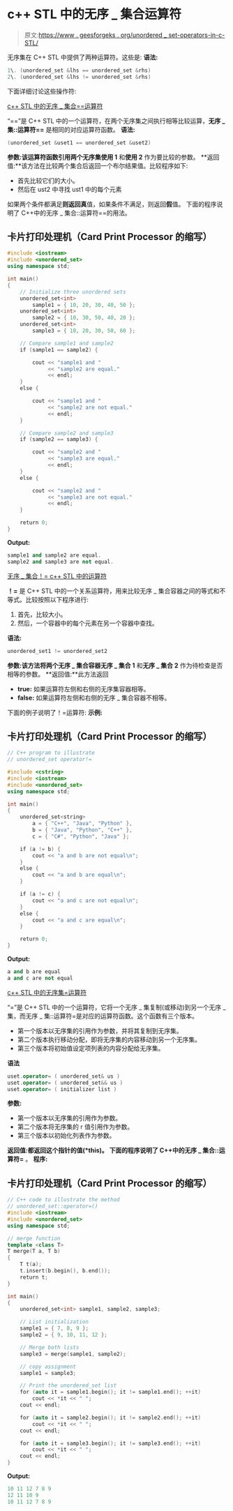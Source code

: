 # c++ STL 中的无序 _ 集合运算符

> 原文:[https://www . geesforgeks . org/unordered _ set-operators-in-c-STL/](https://www.geeksforgeeks.org/unordered_set-operators-in-c-stl/)

无序集在 C++ STL 中提供了两种运算符。这些是:
**语法:**

```cpp
1\. (unordered_set &lhs == unordered_set &rhs)
2\. (unordered_set &lhs != unordered_set &rhs)
```

下面详细讨论这些操作符:

[c++ STL 中的无序 _ 集合==运算符](https://www.geeksforgeeks.org/unordered_set-operator-in-c-stl-3/)

“==”是 C++ STL 中的一个运算符，在两个无序集之间执行相等比较运算，**无序 _ 集::运算符==** 是相同的对应运算符函数。
**语法:**

```cpp
(unordered_set &uset1 == unordered_set &uset2)
```

**参数:**该运算符函数引用两个无序集**使用 1** 和**使用 2** 作为要比较的参数。
**返回值:**该方法在比较两个集合后返回一个布尔结果值。比较程序如下:

*   首先比较它们的大小。
*   然后在 ust2 中寻找 ust1 中的每个元素

如果两个条件都满足**则返回真**值，如果条件不满足，则返回**假**值。
下面的程序说明了 C++中的无序 _ 集合::运算符==的用法。

## 卡片打印处理机（Card Print Processor 的缩写）

```cpp
#include <iostream>
#include <unordered_set>
using namespace std;

int main()
{
    // Initialize three unordered sets
    unordered_set<int>
        sample1 = { 10, 20, 30, 40, 50 };
    unordered_set<int>
        sample2 = { 10, 30, 50, 40, 20 };
    unordered_set<int>
        sample3 = { 10, 20, 30, 50, 60 };

    // Compare sample1 and sample2
    if (sample1 == sample2) {

        cout << "sample1 and "
             << "sample2 are equal."
             << endl;
    }
    else {

        cout << "sample1 and "
             << "sample2 are not equal."
             << endl;
    }

    // Compare sample2 and sample3
    if (sample2 == sample3) {

        cout << "sample2 and "
             << "sample3 are equal."
             << endl;
    }
    else {

        cout << "sample2 and "
             << "sample3 are not equal."
             << endl;
    }

    return 0;
}
```

**Output:** 

```cpp
sample1 and sample2 are equal.
sample2 and sample3 are not equal.
```

[无序 _ 集合！= c++ STL 中的运算符](https://www.geeksforgeeks.org/unordered_set-operator-in-c-stl-2/)

**！=** 是 C++ STL 中的一个关系运算符，用来比较无序 _ 集合容器之间的等式和不等式。比较按照以下程序进行:

1.  首先，比较大小。
2.  然后，一个容器中的每个元素在另一个容器中查找。

**语法:**

```cpp
unordered_set1 != unordered_set2 
```

**参数:**该方法将两个无序 _ 集合容器**无序 _ 集合 1** 和**无序 _ 集合 2** 作为待检查是否相等的参数。
**返回值:**此方法返回

*   **true:** 如果运算符左侧和右侧的无序集容器相等。
*   **false:** 如果运算符左侧和右侧的无序 _ 集合容器不相等。

下面的例子说明了！=运算符:
**示例:**

## 卡片打印处理机（Card Print Processor 的缩写）

```cpp
// C++ program to illustrate
// unordered_set operator!=

#include <cstring>
#include <iostream>
#include <unordered_set>
using namespace std;

int main()
{
    unordered_set<string>
        a = { "C++", "Java", "Python" },
        b = { "Java", "Python", "C++" },
        c = { "C#", "Python", "Java" };

    if (a != b) {
        cout << "a and b are not equal\n";
    }
    else {
        cout << "a and b are equal\n";
    }

    if (a != c) {
        cout << "a and c are not equal\n";
    }
    else {
        cout << "a and c are equal\n";
    }

    return 0;
}
```

**Output:** 

```cpp
a and b are equal
a and c are not equal
```

[c++ STL 中的无序集=运算符](https://www.geeksforgeeks.org/unordered_set-operator-in-c-stl/)

“=”是 C++ STL 中的一个运算符，它将一个无序 _ 集复制(或移动)到另一个无序 _ 集，而无序 _ 集::运算符=是对应的运算符函数。这个函数有三个版本。

*   第一个版本以无序集的引用作为参数，并将其复制到无序集。
*   第二个版本执行移动分配，即将无序集的内容移动到另一个无序集。
*   第三个版本将初始值设定项列表的内容分配给无序集。

**语法**

```cpp
uset.operator= ( unordered_set& us )
uset.operator= ( unordered_set&& us )
uset.operator= ( initializer list )
```

**参数:**

*   第一个版本以无序集的引用作为参数。
*   第二个版本将无序集的 r 值引用作为参数。
*   第三个版本以初始化列表作为参数。

**返回值:**都返回这个指针的值(*this)。
下面的程序说明了 C++中的**无序 _ 集合::运算符=** 。
**程序:**

## 卡片打印处理机（Card Print Processor 的缩写）

```cpp
// C++ code to illustrate the method
// unordered_set::operator=()
#include <iostream>
#include <unordered_set>
using namespace std;

// merge function
template <class T>
T merge(T a, T b)
{
    T t(a);
    t.insert(b.begin(), b.end());
    return t;
}

int main()
{
    unordered_set<int> sample1, sample2, sample3;

    // List initialization
    sample1 = { 7, 8, 9 };
    sample2 = { 9, 10, 11, 12 };

    // Merge both lists
    sample3 = merge(sample1, sample2);

    // copy assignment
    sample1 = sample3;

    // Print the unordered_set list
    for (auto it = sample1.begin(); it != sample1.end(); ++it)
        cout << *it << " ";
    cout << endl;

    for (auto it = sample2.begin(); it != sample2.end(); ++it)
        cout << *it << " ";
    cout << endl;

    for (auto it = sample3.begin(); it != sample3.end(); ++it)
        cout << *it << " ";
    cout << endl;
}
```

**Output:** 

```cpp
10 11 12 7 8 9 
12 11 10 9 
10 11 12 7 8 9
```